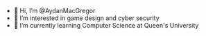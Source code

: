 - 👋 Hi, I’m @AydanMacGregor
- 👀 I’m interested in game design and cyber security
- 🌱 I’m currently learning Computer Science at Queen's University

<!---
AydanMacGregor/AydanMacGregor is a ✨ special ✨ repository because its `README.md` (this file) appears on your GitHub profile.
You can click the Preview link to take a look at your changes.
--->
